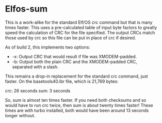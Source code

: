 # Elfos-sum

This is a work-alike for the standard Elf/OS crc command but that is many times faster. This uses a pre-calculated table of input byte factors to greatly speed the calculation of CRC for the file specified. The output CRCs match those used by crc so this file can be put in place of crc if desired.

As of build 2, this implements two options:
* -x: Output CRC that would result if file was XMODEM-padded.
* -b: Output both the plain CRC and the XMODEM-padded CRC, separated with a slash.

This remains a drop-in replacement for the standard crc command, just faster. On the basetools40.lbr file, which is 21,769 bytes:

crc: 26 seconds
sum: 3 seconds

So, sum is almost ten times faster. If you need both checksums and so would have to run crc twice, then sum is about twenty times faster! These times are with turbo installed, both would have been around 13 seconds longer without.
